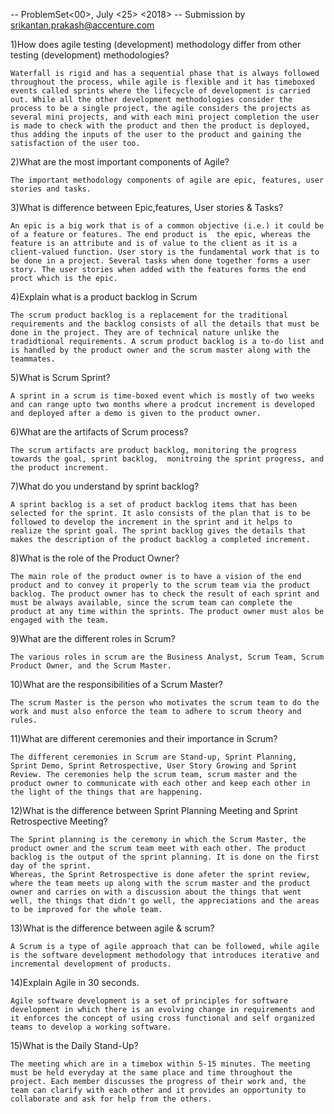 -- ProblemSet<00>, July <25> <2018> -- 
Submission by srikantan.prakash@accenture.com

1)How does agile testing (development) methodology differ from other testing (development) methodologies?

	Waterfall is rigid and has a sequential phase that is always followed throughout the process, while agile is flexible and it has timeboxed events called sprints where the lifecycle of development is carried out. While all the other development methodologies consider the process to be a single project, the agile considers the projects as several mini projects, and with each mini project completion the user is made to check with the product and then the product is deployed, thus adding the inputs of the user to the product and gaining the satisfaction of the user too.

2)What are the most important components of Agile?

	The important methodology components of agile are epic, features, user stories and tasks.

3)What is difference between Epic,features, User stories & Tasks?

	An epic is a big work that is of a common objective (i.e.) it could be of a feature or features. The end product is  the epic, whereas the feature is an attribute and is of value to the client as it is a client-valued function. User story is the fundamental work that is to be done in a project. Several tasks when done together forms a user story. The user stories when added with the features forms the end proct which is the epic.

4)Explain what is a product backlog in Scrum

	The scrum product backlog is a replacement for the traditional requirements and the backlog consists of all the details that must be done in the project. They are of technical nature unlike the tradidtional requirements. A scrum product backlog is a to-do list and is handled by the product owner and the scrum master along with the teammates.

5)What is Scrum Sprint?

	A sprint in a scrum is time-boxed event which is mostly of two weeks and can range upto two months where a prodcut increment is developed and deployed after a demo is given to the product owner.

6)What are the artifacts of Scrum process?

	The scrum artifacts are product backlog, monitoring the progress towards the goal, sprint backlog,  monitroing the sprint progress, and the product increment.

7)What do you understand by sprint backlog?

	A sprint backlog is a set of product backlog items that has been selected for the sprint. It aslo consists of the plan that is to be followed to develop the increment in the sprint and it helps to realize the sprint goal. The sprint backlog gives the details that makes the description of the product backlog a completed increment.

8)What is the role of the Product Owner?

	The main role of the product owner is to have a vision of the end product and to convey it properly to the scrum team via the product backlog. The product owner has to check the result of each sprint and must be always available, since the scrum team can complete the product at any time within the sprints. The product owner must alos be engaged with the team.

9)What are the different roles in Scrum?

	The various roles in scrum are the Business Analyst, Scrum Team, Scrum Product Owner, and the Scrum Master. 

10)What are the responsibilities of a Scrum Master?

	The scrum Master is the person who motivates the scrum team to do the work and must also enforce the team to adhere to scrum theory and rules.

11)What are different ceremonies and their importance in Scrum?

	The different ceremonies in Scrum are Stand-up, Sprint Planning, Sprint Demo, Sprint Retrospective, User Story Growing and Sprint Review. The ceremonies help the scrum team, scrum master and the product owner to communicate with each other and keep each other in the light of the things that are happening.

12)What is the difference between Sprint Planning Meeting and Sprint Retrospective Meeting?

	The Sprint planning is the ceremony in which the Scrum Master, the product owner and the scrum team meet with each other. The product backlog is the output of the sprint planning. It is done on the first day of the sprint.
	Whereas, the Sprint Retrospective is done afeter the sprint review, where the team meets up along with the scrum master and the product owner and carries on with a discussion about the things that went well, the things that didn't go well, the appreciations and the areas to be improved for the whole team.

13)What is the difference between agile & scrum?

	A Scrum is a type of agile approach that can be followed, while agile is the software development methodology that introduces iterative and incremental development of products.

14)Explain Agile in 30 seconds.

	Agile software development is a set of principles for software development in which there is an evolving change in requirements and it enforces the concept of using cross functional and self organized teams to develop a working software.

15)What is the Daily Stand-Up?

	The meeting which are in a timebox within 5-15 minutes. The meeting must be held everyday at the same place and time throughout the project. Each member discusses the progress of their work and, the team can clarify with each other and it provides an opportunity to collaborate and ask for help from the others.
